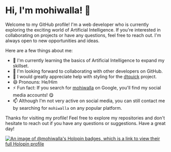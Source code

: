 # Hi, I'm mohiwalla! 👋

Welcome to my GitHub profile! I'm a web developer who is currently exploring the exciting world of Artificial Intelligence. If you're interested in collaborating on projects or have any questions, feel free to reach out. I'm always open to new opportunities and ideas.

Here are a few things about me:

- 🌱 I'm currently learning the basics of Artificial Intelligence to expand my skillset.
- 👀 I'm looking forward to collaborating with other developers on GitHub.
- 🤩 I would greatly appreciate help with styling for the [dtquick](https://github.com/mohiwalla/dtquick) project.
- 😄 Pronouns: He/Him
- ⚡ Fun fact: If you search for [mohiwalla](https://www.google.com/search?sca_esv=571655468&sxsrf=AM9HkKlNB2HCuvAWnp5YpQNwAx8Q3gJtwg%3A1696738876874&q=mohiwalla&stick=H4sIAAAAAAAAAONgU1I1qLBINE42N7RMNbQwsDAxNkmyMqhISTMwMDQzSTZKS7UwsTC1XMTKmZufkVmemJOTCADrs8nANQAAAA&mat=CQtGwOnL5zu9&ved=2ahUKEwjUhaHwzOWBAxUmwzgGHbcnCJ8QrMcEegQICBAH#ip=1) on Google, you'll find my social media accounts! 😋
- 📫 Although I'm not very active on social media, you can still contact me by searching for `mohiwalla` on any popular platform.

Thanks for visiting my profile! Feel free to explore my repositories and don't hesitate to reach out if you have any questions or suggestions. Have a great day!

[![An image of @mohiwalla's Holopin badges, which is a link to view their full Holopin profile](https://holopin.me/mohiwalla)](https://holopin.io/@mohiwalla)
